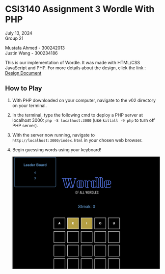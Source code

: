 # CSI3140 Assignment 3 Wordle With PHP

July 13, 2024\
Group 21

Mustafa Ahmed - 300242013\
Justin Wang - 300234186

This is our implementation of Wordle. It was made with HTML/CSS JavaScript and PHP. For more details about the design, click the link : [Design Document](/docs/design_system.md)

## How to Play

1. With PHP downloaded on your computer, navigate to the v02 directory on your terminal.

2. In the terminal, type the following cmd to deploy a PHP server at localhost 3000: `php -S localhost:3000` (use `killall -9 php` to turn off PHP server).

3. With the server now running, navigate to `http://localhost:3000/index.html` in your chosen web browser.

4. Begin guessing words using your keyboard!
   <p align="center">
     <img src="/docs/our_wordle.png" alt="our wordle"/>
   </p>
